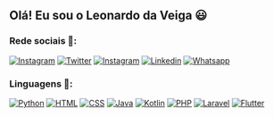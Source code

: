 

## Olá! Eu sou o Leonardo da Veiga 😃

### Rede sociais 📱:

[![Instagram](https://img.shields.io/badge/Instagram-E4405F?style=for-the-badge&logo=instagram&logoColor=white)](https://instagram.com/leoo_veiga)
[![Twitter](https://img.shields.io/badge/Twitter-1DA1F2?style=for-the-badge&logo=twitter&logoColor=white)](https://twitter.com/Leoo_Veiga)
[![Instagram](https://img.shields.io/badge/Instagram-E4405F?style=for-the-badge&logo=instagram&logoColor=white)](https://www.instagram.com/programando_do_zero_ao_codigo/)
[![Linkedin](https://img.shields.io/badge/LinkedIn-0077B5?style=for-the-badge&logo=linkedin&logoColor=white)](https://www.linkedin.com/in/leonardo-da-veiga-batista-a425a52b6/)
[![Whatsapp](https://img.shields.io/badge/WhatsApp-25D366?style=for-the-badge&logo=whatsapp&logoColor=white)](https://api.whatsapp.com/send/?phone=%2B5554999956468&text&type=phone_number&app_absent=0)

### Linguagens 💬:

[![Python](https://img.shields.io/badge/Python-14354C?style=for-the-badge&logo=python&logoColor=white)]()
[![HTML](https://img.shields.io/badge/HTML5-E34F26?style=for-the-badge&logo=html5&logoColor=white)]()
[![CSS](https://img.shields.io/badge/CSS-239120?&style=for-the-badge&logo=css3&logoColor=white)]()
[![Java](https://img.shields.io/badge/Java-ED8B00?style=for-the-badge&logo=openjdk&logoColor=white)]()
[![Kotlin](https://img.shields.io/badge/Kotlin-0095D5?&style=for-the-badge&logo=kotlin&logoColor=white)]()
[![PHP](https://img.shields.io/badge/PHP-777BB4?style=for-the-badge&logo=php&logoColor=white)]()
[![Laravel](https://img.shields.io/badge/Laravel-FF2D20?style=for-the-badge&logo=laravel&logoColor=white)]()
[![Flutter](https://img.shields.io/badge/Flutter-02569B?style=for-the-badge&logo=flutter&logoColor=white)]()


